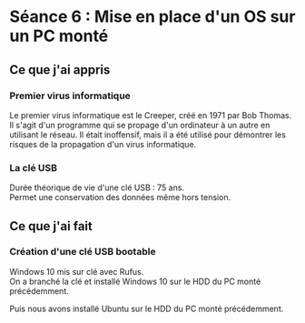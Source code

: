 # Séance 6 : Mise en place d'un OS sur un PC monté

## Ce que j'ai appris

### Premier virus informatique

Le premier virus informatique est le Creeper, créé en 1971 par Bob Thomas. Il s'agit d'un programme qui se propage d'un ordinateur à un autre en utilisant le réseau. Il était inoffensif, mais il a été utilisé pour démontrer les risques de la propagation d'un virus informatique.

### La clé USB 

Durée théorique de vie d'une clé USB : 75 ans.  
Permet une conservation des données même hors tension.

## Ce que j'ai fait

### Création d'une clé USB bootable

Windows 10 mis sur clé avec Rufus.  
On a branché la clé et installé Windows 10 sur le HDD du PC monté précédemment.

Puis nous avons installé Ubuntu sur le HDD du PC monté précédemment.
